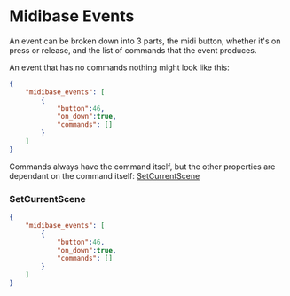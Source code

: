 # Midibase Events

An event can be broken down into 3 parts, the midi button, whether it's on press or release, and the list of commands that the event produces.

An event that has no commands nothing might look like this:
```json
{
    "midibase_events": [
        {
            "button":46,
            "on_down":true,
            "commands": []
        }
    ]
}
```
Commands always have the command itself, but the other properties are dependant on the command itself:
[SetCurrentScene](#set-current-scene)

<a name="set-current-scene"></a>
### SetCurrentScene

```json
{
    "midibase_events": [
        {
            "button":46,
            "on_down":true,
            "commands": []
        }
    ]
}
```